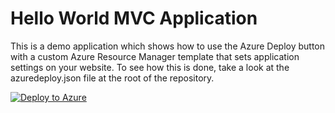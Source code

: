 Hello World MVC Application
====================
This is a demo application which shows how to use the Azure Deploy button with a custom Azure Resource Manager template that sets application settings on your website.  To see how this is done, take a look at the azuredeploy.json file at the root of the repository.

[![Deploy to Azure](http://azuredeploy.net/deploybutton.png)](https://localhost:44306/)